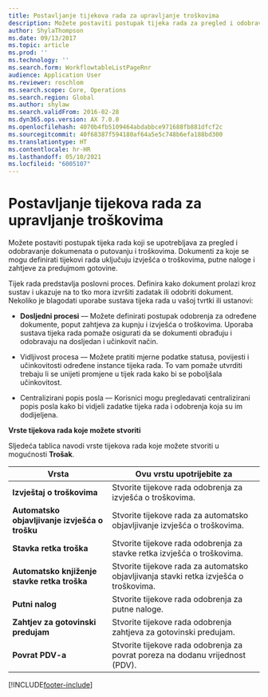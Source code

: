 ```yaml
---
title: Postavljanje tijekova rada za upravljanje troškovima
description: Možete postaviti postupak tijeka rada za pregled i odobravanje dokumenata o putovanju i troškovima.
author: ShylaThompson
ms.date: 09/13/2017
ms.topic: article
ms.prod: ''
ms.technology: ''
ms.search.form: WorkflowtableListPageRnr
audience: Application User
ms.reviewer: roschlom
ms.search.scope: Core, Operations
ms.search.region: Global
ms.author: shylaw
ms.search.validFrom: 2016-02-28
ms.dyn365.ops.version: AX 7.0.0
ms.openlocfilehash: 4070b4fb5109464abdabbce971688fb881dfcf2c
ms.sourcegitcommit: 40f68387f594180af64a5e5c748b6efa188bd300
ms.translationtype: HT
ms.contentlocale: hr-HR
ms.lasthandoff: 05/10/2021
ms.locfileid: "6005107"
---
```

# <a name="set-up-expense-management-workflows"></a>Postavljanje tijekova rada za upravljanje troškovima

Možete postaviti postupak tijeka rada koji se upotrebljava za pregled i odobravanje dokumenata o putovanju i troškovima. Dokumenti za koje se mogu definirati tijekovi rada uključuju izvješća o troškovima, putne naloge i zahtjeve za predujmom gotovine.

Tijek rada predstavlja poslovni proces. Definira kako dokument prolazi kroz sustav i ukazuje na to tko mora izvršiti zadatak ili odobriti dokument. Nekoliko je blagodati uporabe sustava tijeka rada u vašoj tvrtki ili ustanovi:

-   **Dosljedni procesi** –– Možete definirati postupak odobrenja za određene dokumente, poput zahtjeva za kupnju i izvješća o troškovima. Uporaba sustava tijeka rada pomaže osigurati da se dokumenti obrađuju i odobravaju na dosljedan i učinkovit način.

-   Vidljivost procesa –– Možete pratiti mjerne podatke statusa, povijesti i učinkovitosti određene instance tijeka rada. To vam pomaže utvrditi trebaju li se unijeti promjene u tijek rada kako bi se poboljšala učinkovitost.

-   Centralizirani popis posla –– Korisnici mogu pregledavati centralizirani popis posla kako bi vidjeli zadatke tijeka rada i odobrenja koja su im dodijeljena. 

**Vrste tijekova rada koje možete stvoriti**

Sljedeća tablica navodi vrste tijekova rada koje možete stvoriti u mogućnosti **Trošak**.


|              <strong>Vrsta</strong>              |                   <strong>Ovu vrstu upotrijebite za</strong>                   |
|-------------------------------------------------|-----------------------------------------------------------------------|
|         <strong>Izvještaj o troškovima</strong>         |            Stvorite tijekove rada odobrenja za izvješća o troškovima.             |
|  <strong>Automatsko objavljivanje izvješća o trošku</strong>   |        Stvorite tijekove rada za automatsko objavljivanje izvješća o troškovima.        |
|       <strong>Stavka retka troška</strong>        |     Stvorite tijekove rada odobrenja za stavke retka izvješća o troškovima.      |
| <strong>Automatsko knjiženje stavke retka troška</strong> | Stvorite tijekove rada za automatsko objavljivanja stavki retka izvješća o troškovima. |
|       <strong>Putni nalog</strong>       |          Stvorite tijekove rada odobrenja za putne naloge.           |
|      <strong>Zahtjev za gotovinski predujam</strong>      |         Stvorite tijekove rada odobrenja zahtjeva za gotovinski predujam.          |
|        <strong>Povrat PDV-a</strong>        | Stvorite tijekove rada odobrenja za povrat poreza na dodanu vrijednost (PDV).  |



[!INCLUDE[footer-include](../includes/footer-banner.md)]